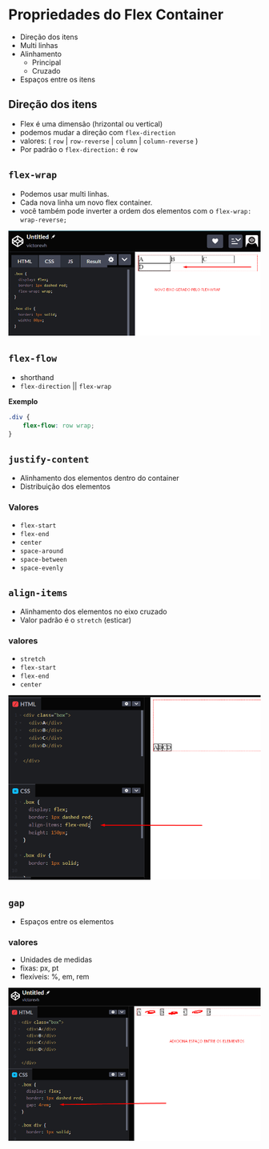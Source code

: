 # Propriedades do Flex Container

* Direção dos itens
* Multi linhas
* Alinhamento
  * Principal
  * Cruzado
* Espaços entre os itens

## Direção dos itens

* Flex é uma dimensão (hrizontal ou vertical)
* podemos mudar a direção com `flex-direction`
* valores: ( `row` | `row-reverse` | `column` | `column-reverse` )
* Por padrão o `flex-direction:` é `row`

## `flex-wrap`

* Podemos usar multi linhas.
* Cada nova linha um novo flex container.
* você também pode inverter a ordem dos elementos com o `flex-wrap: wrap-reverse;`

![flex-wrap](assets/flex-wrap.png)

## `flex-flow`

* shorthand
* `flex-direction` || `flex-wrap`

**Exemplo**

~~~css
.div {
    flex-flow: row wrap;
}
~~~

## `justify-content`

* Alinhamento dos elementos dentro do container
* Distribuição dos elementos

### Valores

* `flex-start`
* `flex-end`
* `center`
* `space-around`
* `space-between`
* `space-evenly`

## `align-items`

* Alinhamento dos elementos no eixo cruzado
* Valor padrão é o `stretch` (esticar)

### valores

* `stretch`
* `flex-start`
* `flex-end`
* `center`

![align-items](./assets/align-items.png)

## `gap`

* Espaços entre os elementos

### valores

* Unidades de medidas
* fixas: px, pt
* flexíveis: %, em, rem

![gap](./assets/gap.png)